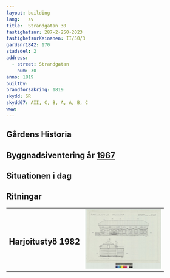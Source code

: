 ```yaml
---
layout: building
lang:   sv
title:  Strandgatan 30
fastighetsnr: 287-2-250-2023
fastighetsnrKeinanen: II/50/3
gardsnr1842: 170
stadsdel: 2
address:
  - street: Strandgatan
    num: 30
anno: 1819
builtby:
brandforsakring: 1819
skydd: SR
skydd67: AII, C, B, A, A, B, C
www:
---
```

## Gårdens Historia


## Byggnadsiventering år <a href="/sources/keinanen_karki.pdf">1967</a>


## Situationen i dag


## Ritningar
<table>
<tr>
<td><h2>Harjoitustyö 1982</h2></td><td>
<a href="C3_28_3_1982_045.jpg" rel="lightbox"><img src="C3_28_3_1982_045.jpg" title="piirrustus" width="200px"></a></td>
</tr>
</table>